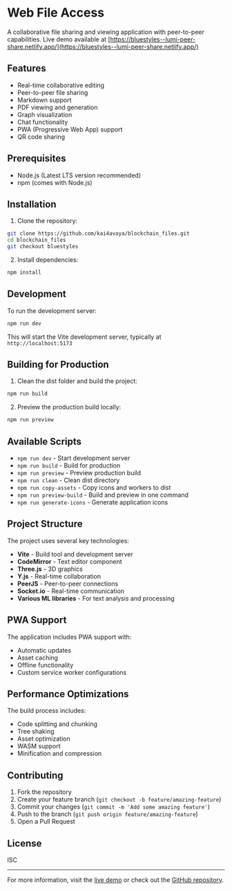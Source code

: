 
# Web File Access

A collaborative file sharing and viewing application with peer-to-peer capabilities. Live demo available at [https://bluestyles--lumi-peer-share.netlify.app/](https://bluestyles--lumi-peer-share.netlify.app/)

## Features

- Real-time collaborative editing
- Peer-to-peer file sharing
- Markdown support
- PDF viewing and generation
- Graph visualization
- Chat functionality
- PWA (Progressive Web App) support
- QR code sharing

## Prerequisites

- Node.js (Latest LTS version recommended)
- npm (comes with Node.js)

## Installation

1. Clone the repository:
```bash
git clone https://github.com/kai4avaya/blockchain_files.git
cd blockchain_files
git checkout bluestyles
```

2. Install dependencies:
```bash
npm install
```

## Development

To run the development server:
```bash
npm run dev
```
This will start the Vite development server, typically at `http://localhost:5173`

## Building for Production

1. Clean the dist folder and build the project:
```bash
npm run build
```

2. Preview the production build locally:
```bash
npm run preview
```

## Available Scripts

- `npm run dev` - Start development server
- `npm run build` - Build for production
- `npm run preview` - Preview production build
- `npm run clean` - Clean dist directory
- `npm run copy-assets` - Copy icons and workers to dist
- `npm run preview-build` - Build and preview in one command
- `npm run generate-icons` - Generate application icons

## Project Structure

The project uses several key technologies:

- **Vite** - Build tool and development server
- **CodeMirror** - Text editor component
- **Three.js** - 3D graphics
- **Y.js** - Real-time collaboration
- **PeerJS** - Peer-to-peer connections
- **Socket.io** - Real-time communication
- **Various ML libraries** - For text analysis and processing

## PWA Support

The application includes PWA support with:
- Automatic updates
- Asset caching
- Offline functionality
- Custom service worker configurations

## Performance Optimizations

The build process includes:
- Code splitting and chunking
- Tree shaking
- Asset optimization
- WASM support
- Minification and compression

## Contributing

1. Fork the repository
2. Create your feature branch (`git checkout -b feature/amazing-feature`)
3. Commit your changes (`git commit -m 'Add some amazing feature'`)
4. Push to the branch (`git push origin feature/amazing-feature`)
5. Open a Pull Request

## License

ISC

---

For more information, visit the [live demo](https://bluestyles--lumi-peer-share.netlify.app/) or check out the [GitHub repository](https://github.com/kai4avaya/blockchain_files/tree/bluestyles).


